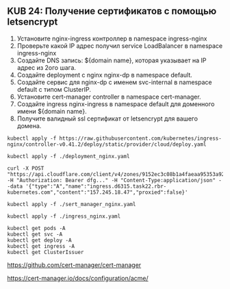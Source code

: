 ## KUB 24: Получение сертификатов с помощью letsencrypt

1. Установите nginx-ingress контроллер в namespace ingress-nginx
2. Проверьте какой IP адрес получил service LoadBalancer в namespace ingress-nginx
3. Создайте DNS запись: ${domain name}, которая указывает на IP адрес из 2ого шага.
4. Создайте deployment с nginx nginx-dp в namespace default.
5. Создайте сервис для nginx-dp с именем svc-internal в namespace default с типом ClusterIP.
6. Установите cert-manager controller в namespace cert-manager.
7. Создайте ingress nginx-ingress в namespace default для доменного имени ${domain name}.
8. Получите валидный ssl сертификат от letsencrypt для вашего домена.


```
kubectl apply -f https://raw.githubusercontent.com/kubernetes/ingress-nginx/controller-v0.41.2/deploy/static/provider/cloud/deploy.yaml

kubectl apply -f ./deployment_nginx.yaml

curl -X POST "https://api.cloudflare.com/client/v4/zones/9152ec3c08b1a4faeaa95353a929fcc5/dns_records" -H "Authorization: Bearer dfg..." -H "Content-Type:application/json" --data '{"type":"A","name":"ingress.d6315.task22.rbr-kubernetes.com","content":"157.245.18.47","proxied":false}'

kubectl apply -f ./sert_manager_nginx.yaml

kubectl apply -f ./ingress_nginx.yaml

kubectl get pods -A
kubectl get svc -A
kubectl get deploy -A
kubectl get ingress -A
kubectl get ClusterIssuer

```

https://github.com/cert-manager/cert-manager

https://cert-manager.io/docs/configuration/acme/

